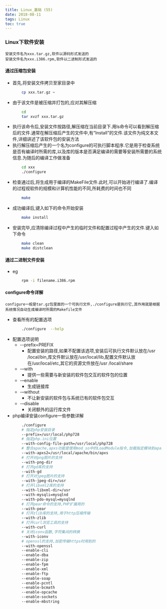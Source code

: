 ```yaml
---
title: Linux_基础 (55)
date: 2018-08-11
tags: Linux
toc: true
---
```


### Linux下软件安装
    安装文件名为xxx.tar.gz,软件以源码形式发送的
    安装文件名为xxx.i386.rpm,软件以二进制形式发送的

<!-- more -->

#### 通过压缩包安装
- 首先,将安装文件拷贝至家目录中
    ```bash
        cp xxx.tar.gz ~
    ```
- 由于该文件是被压缩并打包的,应对其解压缩
    ```bash
        cd
        tar xvzf xxx.tar.gz 
    ```
- 执行该命令后,安装文件按路径,解压缩在当前目录下.用ls命令可以看到解压缩后的文件.通常在解压缩后产生的文件中,有“Install”的文件.该文件为纯文本文件,详细讲述了该软件包的安装方法
- 执行解压缩后产生的一个名为configure的可执行脚本程序.它是用于检查系统是否有编译时所需的库,以及库的版本是否满足编译的需要等安装所需要的系统信息.为随后的编译工作做准备
    ```bash
        cd xxx
        ./configure 
    ```
- 检查通过后,将生成用于编译的MakeFile文件.此时,可以开始进行编译了.编译的过程视软件的规模和计算机性能的不同,所耗费的时间也不同
    ```bash
        make
    ```
- 成功编译后,键入如下的命令开始安装
    ```bash
        make install
    ```
- 安装完毕,应清除编译过程中产生的临时文件和配置过程中产生的文件.键入如下命令
    ```bash
        make clean
        make distclean 
    ```


#### 通过二进制文件安装
- eg
    ```bash
        rpm -i filename.i386.rpm 
    ```

#### configure命令详解
    configure一般是tar.gz包里面的一个可执行文件,./configure是执行它,其作用就是根据系统情况自动生成编译时所需的Makefile文件
- 查看所有的配置选项
    ```bash
        ./configure  --help
    ```
- 配置选项说明
    * --prefix=PREFIX
        * 配置安装的路径,如果不配置该选项,安装后可执行文件默认放在/usr /local/bin,库文件默认放在/usr/local/lib,配置文件默认放在/usr/local/etc,其它的资源文件放在/usr /local/share
    * -–with
        * 提供一些需要与新安装的软件包交互的软件包的位置
    * -–enable
        * 生成链接库
    * -–without
        * 不让新安装的软件包与系统已有的软件包交互
    * -–disable
        * 关闭额外的运行库文件
- php编译安装configure一些参数详解
    ```bash
        ./configure
        # 指定php安装目录
        --prefix=/usr/local/php728
        # 指定php.ini位置
        --with-config-file-path=/usr/local/php728
        # 整合apache,apxs功能是使用mod_so中的LoadModule指令,加载指定模块到apache,要求apache要打开SO模块
        --with-apxs2=/usr/local/apache/bin/apxs
        # 打开对png图片的支持
        --with-png-dir
        # 打开gd库的支持 
        --with-gd 
        # 打开对jpeg图片的支持
        --with-jpeg-dir=/usr 
        # 打开libxml2库的支持
        --with-libxml-dir=/usr 
        --with-mysqli=mysqlnd 
        --with-pdo-mysql=mysqlnd
        # 打开pear命令的支持,PHP扩展用的
        --with-pear
        # 打开zlib库的支持,用于http压缩传输
        --with-zlib
        # 打开curl浏览工具的支持 
        --with-curl
        # 关闭iconv函数,字符集间的转换 
        --with-iconv
        # openssl的支持,加密传输https时用到的
        --with-openssl 
        --enable-cli 
        --enable-dba 
        --enable-zip
        --enable-fpm 
        --enable-xml 
        --enable-ftp 
        --enable-soap 
        --enable-pcntl 
        --enable-bcmath 
        --enable-opcache 
        --enable-sockets 
        --enable-mbstring
    ```



